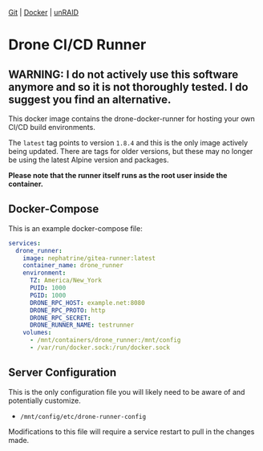 <!--
SPDX-FileCopyrightText: 2023 - 2025 Daniel Wolf <nephatrine@gmail.com>

SPDX-License-Identifier: ISC
-->

[Git](https://code.nephatrine.net/NephNET/docker-drone-run/src/branch/master) |
[Docker](https://hub.docker.com/r/nephatrine/drone-runner/) |
[unRAID](https://code.nephatrine.net/NephNET/unraid-containers)

# Drone CI/CD Runner

## WARNING: I do not actively use this software anymore and so it is not thoroughly tested. I do suggest you find an alternative.

This docker image contains the drone-docker-runner for hosting your own CI/CD
build environments.

The `latest` tag points to version `1.8.4` and this is the only image actively
being updated. There are tags for older versions, but these may no longer be
using the latest Alpine version and packages.

**Please note that the runner itself runs as the root user inside the container.**

## Docker-Compose

This is an example docker-compose file:

```yaml
services:
  drone_runner:
    image: nephatrine/gitea-runner:latest
    container_name: drone_runner
    environment:
      TZ: America/New_York
      PUID: 1000
      PGID: 1000
      DRONE_RPC_HOST: example.net:8080
      DRONE_RPC_PROTO: http
      DRONE_RPC_SECRET:
      DRONE_RUNNER_NAME: testrunner
    volumes:
      - /mnt/containers/drone_runner:/mnt/config
      - /var/run/docker.sock:/run/docker.sock
```

## Server Configuration

This is the only configuration file you will likely need to be aware of and
potentially customize.

- `/mnt/config/etc/drone-runner-config`

Modifications to this file will require a service restart to pull in the
changes made.
